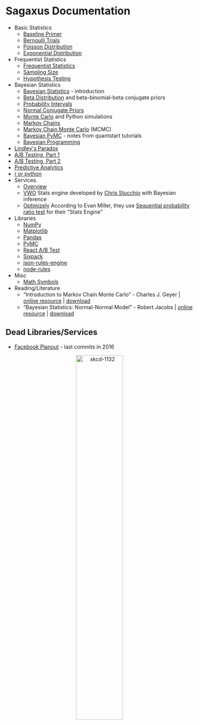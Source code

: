 # Sagaxus Documentation

* Basic Statistics
  * [Baseline Primer](./baseline-primer.md)
  * [Bernoulli Trials](./bernoulli-trials.md)
  * [Poisson Distribution](./poisson.md)
  * [Exponential Distribution](./exponential.md)
* Frequentist Statistics
  * [Frequentist Statistics](./frequentist-statistics.md)
  * [Sampling Size](./sampling-size.md)
  * [Hypothesis Testing](./hypothesis-testing.md)
* Bayesian Statistics
  * [Bayesian Statistics](./bayesian-statistics.md) - introduction
  * [Beta Distribution](./beta.md) and beta-binomial-beta conjugate priors
  * [Probability Intervals](./probability-intervals.md)
  * [Normal Conjugate Priors](./normal-conjugate.md)
  * [Monte Carlo](./monte-carlo.md) and Python simulations
  * [Markov Chains](./markov-chains.md)
  * [Markov Chain Monte Carlo](./mcmc.md) (MCMC)
  * [Bayesian PyMC](./bayesian-pymc) - notes from quantstart tutorials
  * [Bayesian Programming](./bayesian-programming.md)
* [Lindley's Paradox](./lindleys-paradox.md)
* [A/B Testing, Part 1](./ab-testing-part-1.md)
* [A/B Testing, Part 2](./ab-testing-part-2.md)
* [Predictive Analytics](./predictive-analytics.md)
* [r or python](./r-or-python.md)
* Services.
  * [Overview](./services/README.md)
  * [VWO](https://vwo.com/) Stats engine developed by [Chris Stucchio](https://www.chrisstucchio.com/) with Bayesian inference
  * [Optimizely](./services/optimizely.md) According to Evan Miller, they use [Sequential probability ratio test](https://en.wikipedia.org/wiki/Sequential_probability_ratio_test) for their "Stats Engine"
* Libraries
  * [NumPy](./libraries/numpy.md)
  * [Matplotlib](./libraries/matplotlib.md)
  * [Pandas](./libraries/pandas.md)
  * [PyMC](./libraries/pymc.md)
  * [React A/B Test](./libraries/react-ab-test.md)
  * [Sixpack](./libraries/sixpack.md)
  * [json-rules-engine](./libraries/json-rules-engine.md)
  * [node-rules](./libraries/node-rules.md)
* Misc
  * [Math Symbols](./misc/math-symbols.md)
* Reading/Literature
  * &ldquo;Introduction to Markov Chain Monte Carlo&rdquo; - Charles J. Geyer | [online resource](https://www.mcmchandbook.net/HandbookChapter1.pdf) | [download](./literature/charles_j_geyer-introduction-to-mcmc.pdf)
  * &ldquo;Bayesian Statistics: Normal-Normal Model&rdquo; - Robert Jacobs | [online resource](http://www2.bcs.rochester.edu/sites/jacobslab/cheat_sheet/bayes_Normal_Normal.pdf) | [download](./literature/robert_jacobs-basyesian-statistics-normal-normal-model.pdf)

## Dead Libraries/Services

* [Facebook Planout](http://facebook.github.io/planout/) - last commits in 2016

<p align="center">
    <img
        src="https://imgs.xkcd.com/comics/frequentists_vs_bayesians_2x.png"
        style="width: 50%;text-align: center;"
        width="50%"
        align="center"
        alt="xkcd-1132" />
</p>
